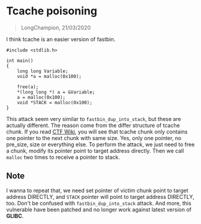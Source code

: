 # Tcache poisoning
> LongChampion, 21/03/2020

I think tcache is an easier version of fastbin.
```
#include <stdlib.h>

int main()
{
    long long Variable;
    void *a = malloc(0x100);

    free(a);
    *(long long *) a = &Variable;
    a = malloc(0x100);
    void *STACK = malloc(0x100);
}
```
This attack seem very similar to `fastbin_dup_into_stack`, but these are actually different. The reason come from the differ structure of tcache chunk. If you read [CTF Wiki](https://ctf-wiki.github.io/ctf-wiki/pwn/linux/glibc-heap/implementation/tcache/), you will see that tcache chunk only contains one pointer to the next chunk with same size. Yes, only one pointer, no pre_size, size or everything else. To perform the attack, we just need to free a chunk, modify its pointer point to target address directly. Then we call `malloc` two times to receive a pointer to stack.

## Note
I wanna to repeat that, we need set pointer of victim chunk point to target address DIRECTLY, and `STACK` pointer will point to target address DIRECTLY, too. Don't be confused with `fastbin_dup_into_stack` attack. And more, this vulnerable have been patched and no longer work against latest version of **GLIBC**.
